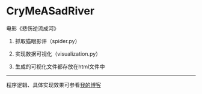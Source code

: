 # CryMeASadRiver

电影《悲伤逆流成河》

1. 抓取猫眼影评（spider.py）

2. 实现数据可视化（visualization.py）

3. 生成的可视化文件都存放在html文件中

---
程序逻辑、具体实现效果可参看[我的博客](https://blog.csdn.net/qq_41359051/article/details/82961352)
